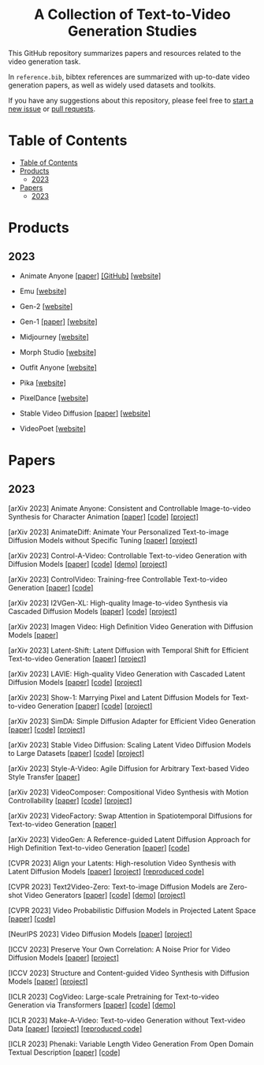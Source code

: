 <p align="center">
  <h1 align="center">A Collection of Text-to-Video Generation Studies</h1>

This GitHub repository summarizes papers and resources related to the video generation task. 

In `reference.bib`, bibtex references are summarized with up-to-date video generation papers, as well as widely used datasets and toolkits.

If you have any suggestions about this repository, please feel free to [start a new issue](https://github.com/synlp/T2V-Review/issues/new) or [pull requests](https://github.com/synlp/T2V-Review/pulls).

# Table of Contents
- [Table of Contents](#table-of-contents)
- [Products](#products)
  - [2023](#2023)
- [Papers](#papers)
  - [2023](#2023-1)

# Products
## 2023
- Animate Anyone [[paper]](https://arxiv.org/pdf/2311.17117.pdf) [[GitHub]](https://github.com/HumanAIGC/AnimateAnyone) [[website]](https://humanaigc.github.io/animate-anyone/)

- Emu [[website]](https://emu-video.metademolab.com/)

- Gen-2 [[website]](https://research.runwayml.com/gen2)

- Gen-1  [[paper]](https://openaccess.thecvf.com/content/ICCV2023/papers/Esser_Structure_and_Content-Guided_Video_Synthesis_with_Diffusion_Models_ICCV_2023_paper.pdf) [[website]](https://research.runwayml.com/gen1)

- Midjourney [[website]](https://www.midjourney.com/)

- Morph Studio [[website]](https://www.morphstudio.com/)

- Outfit Anyone [[website]](https://humanaigc.github.io/outfit-anyone/)

- Pika [[website]](https://pika.art/login) 

- PixelDance [[website]](https://makepixelsdance.github.io/)

- Stable Video Diffusion [[paper]](https://arxiv.org/pdf/2311.15127.pdf) [[website]](https://stability.ai/news/stable-video-diffusion-open-ai-video-model)

- VideoPoet [[website]](https://sites.research.google/videopoet/)


# Papers
## 2023

[arXiv 2023] Animate Anyone: Consistent and Controllable Image-to-video Synthesis for
Character Animation [[paper]](https://arxiv.org/pdf/2311.17117.pdf) [[code]](https://github.com/HumanAIGC/AnimateAnyone) [[project]](https://humanaigc.github.io/animate-anyone/)

[arXiv 2023] AnimateDiff: Animate Your Personalized Text-to-image Diffusion Models without Specific Tuning [[paper]](https://openreview.net/pdf?id=Fx2SbBgcte) [[project]](https://animatediff.github.io/)

[arXiv 2023] Control-A-Video: Controllable Text-to-video Generation with Diffusion Models [[paper]](https://arxiv.org/pdf/2305.13840.pdf) [[code]](https://github.com/Weifeng-Chen/control-a-video) [[demo]](https://huggingface.co/spaces/wf-genius/Control-A-Video) [[project]](https://arxiv.org/pdf/2305.13840.pdf)

[arXiv 2023] ControlVideo: Training-free Controllable Text-to-video Generation [[paper]](https://arxiv.org/pdf/2305.13077.pdf) [[code]](https://github.com/YBYBZhang/ControlVideo)

[arXiv 2023] I2VGen-XL: High-quality Image-to-video Synthesis via Cascaded Diffusion Models [[paper]](https://arxiv.org/pdf/2311.04145.pdf) [[code]](https://github.com/ali-vilab/i2vgen-xl) [[project]](https://i2vgen-xl.github.io/)

[arXiv 2023] Imagen Video: High Definition Video Generation with Diffusion Models [[paper]](https://arxiv.org/pdf/2210.02303.pdf) 

[arXiv 2023] Latent-Shift: Latent Diffusion with Temporal Shift for Efficient Text-to-video Generation [[paper]](https://arxiv.org/pdf/2304.08477.pdf) [[project]](https://latent-shift.github.io/)

[arXiv 2023] LAVIE: High-quality Video Generation with Cascaded Latent Diffusion Models [[paper]](https://arxiv.org/pdf/2309.15103.pdf) [[code]](https://github.com/Vchitect/LaVie) [[project]](https://vchitect.github.io/LaVie-project/)

[arXiv 2023] Show-1: Marrying Pixel and Latent Diffusion Models for Text-to-video Generation [[paper]](https://showlab.github.io/Show-1/assets/Show-1.pdf) [[code]](https://github.com/showlab/Show-1) [[project]](https://showlab.github.io/Show-1/)

[arXiv 2023] SimDA: Simple Diffusion Adapter for Efficient Video Generation [[paper]](https://arxiv.org/pdf/2308.09710.pdf) [[code]](https://github.com/ChenHsing/SimDA) [[project]](https://chenhsing.github.io/SimDA/)

[arXiv 2023] Stable Video Diffusion: Scaling Latent Video Diffusion Models to Large Datasets [[paper]](https://arxiv.org/pdf/2311.15127.pdf) [[code]](https://github.com/Stability-AI/generative-models) [[project]](https://stability.ai/news/stable-video-diffusion-open-ai-video-model)

[arXiv 2023] Style-A-Video: Agile Diffusion for Arbitrary Text-based Video Style Transfer [[paper]](https://arxiv.org/pdf/2305.05464.pdf)

[arXiv 2023] VideoComposer: Compositional Video Synthesis with Motion Controllability [[paper]](https://arxiv.org/pdf/2306.02018.pdf) [[code]](https://github.com/ali-vilab/videocomposer) [[project]](https://videocomposer.github.io/)

[arXiv 2023] VideoFactory: Swap Attention in Spatiotemporal Diffusions for Text-to-video Generation [[paper]](https://arxiv.org/pdf/2305.10874.pdf)

[arXiv 2023] VideoGen: A Reference-guided Latent Diffusion Approach for High Definition Text-to-video Generation [[paper]](https://arxiv.org/pdf/2309.00398.pdf) [[code]](https://videogen.github.io/VideoGen/)

[CVPR 2023] Align your Latents: High-resolution Video Synthesis with Latent Diffusion Models [[paper]](https://arxiv.org/pdf/2304.08818.pdf) [[project]](https://research.nvidia.com/labs/toronto-ai/VideoLDM/) [[reproduced code]](https://github.com/srpkdyy/VideoLDM)

[CVPR 2023] Text2Video-Zero: Text-to-image Diffusion Models are Zero-shot Video Generators [[paper]](https://openaccess.thecvf.com/content/ICCV2023/papers/Khachatryan_Text2Video-Zero_Text-to-Image_Diffusion_Models_are_Zero-Shot_Video_Generators_ICCV_2023_paper.pdf) [[code]](https://github.com/Picsart-AI-Research/Text2Video-Zero) [[demo]](https://huggingface.co/spaces/PAIR/Text2Video-Zero) [[project]](https://text2video-zero.github.io/) 

[CVPR 2023] Video Probabilistic Diffusion Models in Projected Latent Space [[paper]](https://openaccess.thecvf.com/content/CVPR2023/papers/Yu_Video_Probabilistic_Diffusion_Models_in_Projected_Latent_Space_CVPR_2023_paper.pdf) [[code]](https://github.com/sihyun-yu/PVDM)

[NeurIPS 2023] Video Diffusion Models [[paper]](https://arxiv.org/pdf/2204.03458.pdf) [[project]](https://video-diffusion.github.io/)

[ICCV 2023] Preserve Your Own Correlation: A Noise Prior for Video Diffusion Models [[paper]](https://openaccess.thecvf.com/content/ICCV2023/papers/Ge_Preserve_Your_Own_Correlation_A_Noise_Prior_for_Video_Diffusion_ICCV_2023_paper.pdf) [[project]](https://research.nvidia.com/labs/dir/pyoco/)

[ICCV 2023] Structure and Content-guided Video Synthesis with Diffusion Models [[paper]](https://openaccess.thecvf.com/content/ICCV2023/papers/Esser_Structure_and_Content-Guided_Video_Synthesis_with_Diffusion_Models_ICCV_2023_paper.pdf) [[project]](https://research.runwayml.com/gen1)

[ICLR 2023] CogVideo: Large-scale Pretraining for Text-to-video Generation via Transformers [[paper]](https://openreview.net/pdf?id=rB6TpjAuSRy) [[code]](https://github.com/THUDM/CogVideo) [[demo]](https://models.aminer.cn/cogvideo/)

[ICLR 2023] Make-A-Video: Text-to-video Generation without Text-video Data [[paper]](https://arxiv.org/pdf/2209.14792.pdf) [[project]](https://makeavideo.studio/) [[reproduced code]](https://github.com/lucidrains/make-a-video-pytorch)

[ICLR 2023] Phenaki: Variable Length Video Generation From Open Domain Textual Description [[paper]](https://openreview.net/pdf/fe8e106a2746992c9c2e658bdc8cb9c89cc5a39a.pdf) [[code]](https://github.com/lucidrains/phenaki-pytorch)

